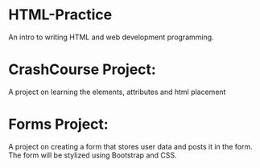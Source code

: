 # HTML-Practice
An intro to writing HTML and web development programming.


CrashCourse Project:
====================
A project on learning the elements, attributes and html placement

Forms Project:
====================
A project on creating a form that stores user data and posts it in the form.
The form will be stylized using Bootstrap and CSS.
